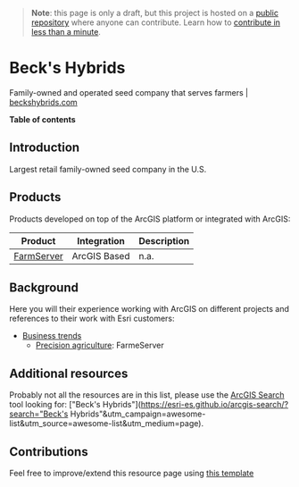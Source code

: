 > **Note**: this page is only a draft, but this project is hosted on a [public repository](https://github.com/hhkaos/awesome-arcgis) where anyone can contribute. Learn how to [contribute in less than a minute](https://github.com/hhkaos/awesome-arcgis/blob/master/CONTRIBUTING.md#contributions).

# Beck's Hybrids

Family-owned and operated seed company that serves farmers | [beckshybrids.com](https://www.beckshybrids.com)

<!-- START doctoc generated TOC please keep comment here to allow auto update -->
<!-- DON'T EDIT THIS SECTION, INSTEAD RE-RUN doctoc TO UPDATE -->
**Table of contents**


<!-- END doctoc generated TOC please keep comment here to allow auto update -->

## Introduction

Largest retail family-owned seed company in the U.S.

## Products

Products developed on top of the ArcGIS platform or integrated with ArcGIS:

|Product|Integration|Description|
|---|---|---|
|[FarmServer](https://www.farmserver.com/)|ArcGIS Based|n.a.

## Background

Here you will their experience working with ArcGIS on different projects and references to their work with Esri customers:

* [Business trends](../../../business-trends/README.md)
    * [Precision agriculture](../../../business-trends/precision-agriculture/README.md): FarmeServer

## Additional resources

Probably not all the resources are in this list, please use the [ArcGIS Search](https://esri-es.github.io/arcgis-search/) tool looking for: ["Beck's Hybrids"](https://esri-es.github.io/arcgis-search/?search="Beck's Hybrids"&utm_campaign=awesome-list&utm_source=awesome-list&utm_medium=page).

## Contributions

Feel free to improve/extend this resource page using [this template](../../../../PARTNER_PAGE_TEMPLATE.md)
